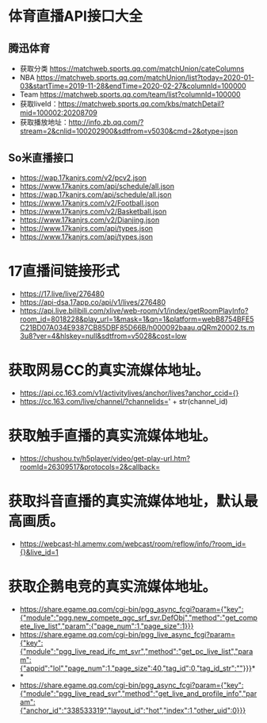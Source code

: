# 体育直播API接口大全

## 腾迅体育

* 获取分类 https://matchweb.sports.qq.com/matchUnion/cateColumns
* NBA  https://matchweb.sports.qq.com/matchUnion/list?today=2020-01-03&startTime=2019-11-28&endTime=2020-02-27&columnId=100000
* Team https://matchweb.sports.qq.com/team/list?columnId=100000
* 获取liveId：https://matchweb.sports.qq.com/kbs/matchDetail?mid=100002:20208709
* 获取播放地址：http://info.zb.qq.com/?stream=2&cnlid=100202900&sdtfrom=v5030&cmd=2&otype=json

## So米直播接口

* https://wap.17kanjrs.com/v2/pcv2.json
* https://www.17kanjrs.com/api/schedule/all.json
* https://wap.17kanjrs.com/api/schedule/all.json
* https://www.17kanjrs.com/v2/Football.json
* https://www.17kanjrs.com/v2/Basketball.json
* https://www.17kanjrs.com/v2/Dianjing.json
* https://www.17kanjrs.com/api/types.json
* https://www.17kanjrs.com/api/types.json

# 17直播间链接形式

* https://17.live/live/276480
* https://api-dsa.17app.co/api/v1/lives/276480
* https://api.live.bilibili.com/xlive/web-room/v1/index/getRoomPlayInfo?room_id=8018228&play_url=1&mask=1&qn=1&platform=webB8754BFE5C21BD07A034E9387CB85DBF85D66B/h000092baau.qQRm20002.ts.m3u8?ver=4&hlskey=null&sdtfrom=v5028&cost=low

# 获取网易CC的真实流媒体地址。

* https://api.cc.163.com/v1/activitylives/anchor/lives?anchor_ccid={}
* https://cc.163.com/live/channel/?channelids=' + str(channel_id)

# 获取触手直播的真实流媒体地址。

* https://chushou.tv/h5player/video/get-play-url.htm?roomId=26309517&protocols=2&callback=

# 获取抖音直播的真实流媒体地址，默认最高画质。

* https://webcast-hl.amemv.com/webcast/room/reflow/info/?room_id={}&live_id=1

# 获取企鹅电竞的真实流媒体地址。

* https://share.egame.qq.com/cgi-bin/pgg_async_fcgi?param={"key":{"module":"pgg.new_compete_qgc_srf_svr.DefObj","method":"get_compete_live_list","param":{"page_num":1,"page_size":1}}}
* https://share.egame.qq.com/cgi-bin/pgg_live_async_fcgi?param={"key":{"module":"pgg_live_read_ifc_mt_svr","method":"get_pc_live_list","param":{"appid":"lol","page_num":1,"page_size":40,"tag_id":0,"tag_id_str":""}}}**
* https://share.egame.qq.com/cgi-bin/pgg_async_fcgi?param={"key":{"module":"pgg_live_read_svr","method":"get_live_and_profile_info","param":{"anchor_id":"338533319","layout_id":"hot","index":1,"other_uid":0}}}
